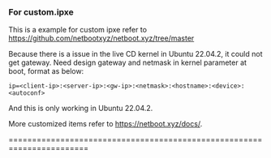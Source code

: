 ### For custom.ipxe

This is a example for custom ipxe refer to https://github.com/netbootxyz/netboot.xyz/tree/master

Because there is a issue in the live CD kernel in Ubuntu 22.04.2, it could not get gateway.
Need design gateway and netmask in kernel parameter at boot, format as below:

`ip=<client-ip>:<server-ip>:<gw-ip>:<netmask>:<hostname>:<device>:<autoconf>`

And this is only working in Ubuntu 22.04.2.

More customized items refer to https://netboot.xyz/docs/.

=======================================================================
